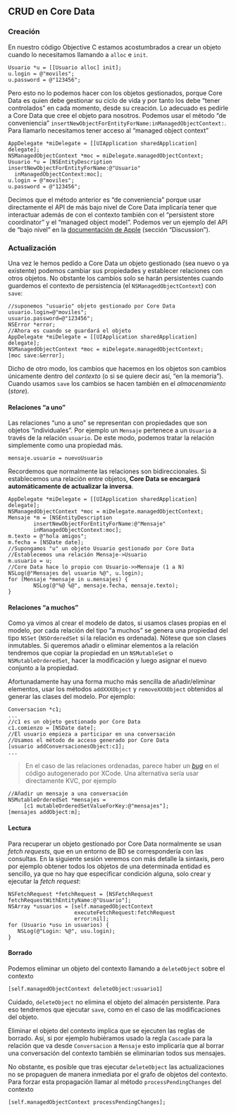## CRUD en Core Data



### Creación

En nuestro código Objective C estamos acostumbrados a crear un objeto cuando lo necesitamos llamando a `alloc` e `init`.

	Usuario *u = [[Usuario alloc] init];
	u.login = @"moviles";
	u.password = @"123456";

Pero esto no lo podemos hacer con los objetos gestionados, porque Core Data es quien debe gestionar su ciclo de vida y por tanto los debe “tener controlados” en cada momento, desde su creación. Lo adecuado es pedirle a Core Data que cree el objeto para nosotros. Podemos usar el método “de conveniencia” `insertNewObjectForEntityForName:inManagedObjectContext:`. Para llamarlo necesitamos tener acceso al “managed object context”

	AppDelegate *miDelegate = [[UIApplication sharedApplication] delegate];
	NSManagedObjectContext *moc = miDelegate.managedObjectContext;
	Usuario *u = [NSEntityDescription insertNewObjectForEntityForName:@"Usuario"
	  inManagedObjectContext:moc];
	u.login = @"moviles";
	u.password = @"123456";

Decimos que el método anterior es “de conveniencia” porque usar directamente el API de más bajo nivel de Core Data implicaría tener que interactuar además de con el contexto también  con el “persistent store coordinator” y  el “managed object model”. Podemos ver un ejemplo del API de “bajo nivel” en la [documentación de Apple](https://developer.apple.com/library/mac/documentation/Cocoa/Reference/CoreDataFramework/Classes/NSEntityDescription_Class/#//apple_ref/occ/clm/NSEntityDescription/insertNewObjectForEntityForName:inManagedObjectContext:) (sección “Discussion”). 


### Actualización

Una vez le hemos pedido a Core Data un objeto gestionado (sea nuevo o ya existente) podemos cambiar sus propiedades y establecer relaciones con otros objetos. No obstante los cambios solo se harán persistentes cuando guardemos el contexto de persistencia (el `NSManagedObjectContext`) con `save`:

	//suponemos "usuario" objeto gestionado por Core Data
	usuario.login=@"moviles";
	usuario.password=@"123456";
	NSError *error;
	//Ahora es cuando se guardará el objeto
	AppDelegate *miDelegate = [[UIApplication sharedApplication] delegate];  
	NSManagedObjectContext *moc = miDelegate.managedObjectContext;  
	[moc save:&error]; 

Dicho de otro modo, los cambios que hacemos en los objetos son cambios únicamente dentro del *contexto* (o si se quiere decir así, “en la memoria”). Cuando usamos `save` los cambios se hacen también en el *almacenamiento* (*store*).

#### Relaciones “a uno”

Las relaciones “uno a uno” se representan con propiedades que son objetos “individuales”. Por ejemplo un `Mensaje` pertenece a un `Usuario` a través de la relación `usuario`. De este modo, podemos tratar la relación simplemente como una propiedad más.

	mensaje.usuario = nuevoUsuario

Recordemos que normalmente las relaciones son bidireccionales. Si establecemos una relación entre objetos, **Core Data se encargará automáticamente de actualizar la inversa**. 

	AppDelegate *miDelegate = [[UIApplication sharedApplication] delegate];  
	NSManagedObjectContext *moc = miDelegate.managedObjectContext;  
	Mensaje *m = [NSEntityDescription 
	        insertNewObjectForEntityForName:@"Mensaje" 
	        inManagedObjectContext:moc];
	m.texto = @"hola amigos";
	m.fecha = [NSDate date];
	//Supongamos "u" un objeto Usuario gestionado por Core Data
	//Establecemos una relación Mensaje->Usuario
	m.usuario = u;
	//Core Data hace lo propio con Usuario->>Mensaje (1 a N)
	NSLog(@"Mensajes del usuario %@", u.login);
	for (Mensaje *mensaje in u.mensajes) {
	        NSLog(@"%@ %@", mensaje.fecha, mensaje.texto);
	}

#### Relaciones “a muchos”

Como ya vimos al crear el modelo de datos, si usamos clases propias en el modelo, por cada relación del tipo “a muchos” se genera una propiedad del tipo `NSSet` (`NSOrderedSet` si la relación es ordenada). Nótese que son clases inmutables. Si queremos añadir o eliminar elementos a la relación tendremos que copiar la propiedad en un `NSMutableSet` o `NSMutableOrderedSet`, hacer la modificación y luego asignar el nuevo conjunto a la propiedad.

Afortunadamente hay una forma mucho más sencilla de añadir/eliminar elementos, usar los métodos `addXXXObject` y `removeXXXObject` obtenidos al generar las clases del modelo.  Por ejemplo:

	Conversacion *c1;
	...
	//c1 es un objeto gestionado por Core Data
	c1.comienzo = [NSDate date];
	//El usuario empieza a participar en una conversación
	//Usamos el método de acceso generado por Core Data
	[usuario addConversacionesObject:c1];
	...

> En el caso de las relaciones ordenadas, parece haber un [*bug*](http://openradar.appspot.com/10114310) en el código autogenerado por XCode. Una alternativa sería usar directamente KVC, por ejemplo

	//Añadir un mensaje a una conversación
	NSMutableOrderedSet *mensajes =  
	     [c1 mutableOrderedSetValueForKey:@"mensajes"];
	[mensajes addObject:m];

#### Lectura

Para recuperar un objeto gestionado por Core Data normalmente se usan *fetch requests*, que en un entorno de BD se correspondería con las consultas. En la siguiente sesión veremos con más detalle la sintaxis, pero por ejemplo obtener todos los objetos de una determinada entidad es sencillo, ya que no hay que especificar condición alguna, solo crear y ejecutar la *fetch request*:

	NSFetchRequest *fetchRequest = [NSFetchRequest fetchRequestWithEntityName:@"Usuario"];
	NSArray *usuarios = [self.managedObjectContext 
	                     executeFetchRequest:fetchRequest 
	                     error:nil];
	for (Usuario *usu in usuarios) {
	   NSLog(@"Login: %@", usu.login);
	}


#### Borrado

Podemos eliminar un objeto del contexto llamando a `deleteObject` sobre el contexto

	[self.managedObjectContext deleteObject:usuario1]

Cuidado, `deleteObject` no elimina el objeto del almacén persistente. Para eso tendremos que ejecutar `save`, como en el caso de las modificaciones del objeto.

Eliminar el objeto del contexto implica que se ejecuten las reglas de borrado. Así, si por ejemplo hubiéramos usado la regla `Cascade` para la relación que va desde `Conversacion` a `Mensaje` esto implicaría que al borrar una conversación del contexto también se eliminarían todos sus mensajes. 

No obstante, es posible que tras ejecutar `deleteObject` las actualizaciones no se propaguen de manera inmediata por el grafo de objetos del contexto. Para forzar esta propagación llamar al método `processPendingChanges` del contexto

	[self.managedObjectContext processPendingChanges];